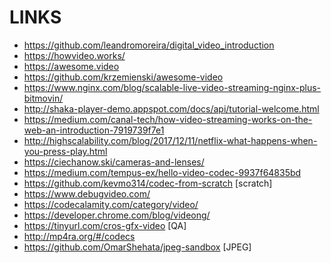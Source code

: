 LINKS
=====

* https://github.com/leandromoreira/digital_video_introduction
* https://howvideo.works/
* https://awesome.video
* https://github.com/krzemienski/awesome-video
* https://www.nginx.com/blog/scalable-live-video-streaming-nginx-plus-bitmovin/
* http://shaka-player-demo.appspot.com/docs/api/tutorial-welcome.html
* https://medium.com/canal-tech/how-video-streaming-works-on-the-web-an-introduction-7919739f7e1
* http://highscalability.com/blog/2017/12/11/netflix-what-happens-when-you-press-play.html
* https://ciechanow.ski/cameras-and-lenses/
* https://medium.com/tempus-ex/hello-video-codec-9937f64835bd
* https://github.com/kevmo314/codec-from-scratch [scratch]
* https://www.debugvideo.com/
* https://codecalamity.com/category/video/
* https://developer.chrome.com/blog/videong/
* https://tinyurl.com/cros-gfx-video  [QA]
* http://mp4ra.org/#/codecs
* https://github.com/OmarShehata/jpeg-sandbox [JPEG]
